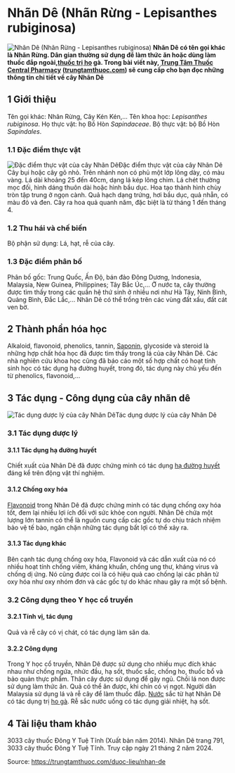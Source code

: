 # Nhãn Dê (Nhãn Rừng - Lepisanthes rubiginosa)

![Nhãn Dê \(Nhãn Rừng - Lepisanthes rubiginosa\)](https://trungtamthuoc.com/images/others/nhan-de-4453.jpg)
**Nhãn Dê có tên gọi khác là Nhãn Rừng. Dân gian thường sử dụng để làm thức ăn hoặc dùng làm thuốc đắp ngoài,[thuốc trị ho](https://trungtamthuoc.com/thuoc-tri-ho "thuốc trị ho") gà. Trong bài viết này, [Trung Tâm Thuốc Central Pharmacy](https://trungtamthuoc.com/ "Trung Tâm Thuốc Central Pharmacy") ([trungtamthuoc.com](https://trungtamthuoc.com/ "trungtamthuoc.com")) sẽ cung cấp cho bạn đọc những thông tin chi tiết về cây Nhãn Dê**
##  1 Giới thiệu
Tên gọi khác: Nhãn Rừng, Cây Kén Kén,...
Tên khoa học: _Lepisanthes rubiginosa_.
Họ thực vật: họ Bồ Hòn _Sapindaceae_.
Bộ thực vật: bộ Bồ Hòn _Sapindales_.
### 1.1 Đặc điểm thực vật
![Đặc điểm thực vật của cây Nhãn Dê](https://trungtamthuoc.com/images/item/nhan-de-0.jpg)Đặc điểm thực vật của cây Nhãn Dê
Cây bụi hoặc cây gõ nhỏ.
Trên nhánh non có phủ một lớp lông dày, có màu vàng.
Lá dài khoảng 25 đến 40cm, dạng lá kép lông chim.
Lá chét thường mọc đối, hình dáng thuôn dài hoặc hình bầu dục.
Hoa tạo thành hình chùy tròn tập trung ở ngọn cành.
Quả hạch dạng trứng, hơi bầu dục, quả nhẵn, có màu đỏ và đen.
Cây ra hoa quả quanh năm, đặc biệt là từ tháng 1 đến tháng 4.
### 1.2 Thu hái và chế biến
Bộ phận sử dụng: Lá, hạt, rễ của cây.
### 1.3 Đặc điểm phân bố
Phân bố gốc: Trung Quốc, Ấn Độ, bán đảo Đông Dương, Indonesia, Malaysia, New Guinea, Philippines; Tây Bắc Úc,...
Ở nước ta, cây thường được tìm thấy trong các quần hệ thứ sinh ở nhiều nơi như Hà Tây, Ninh Bình, Quảng Bình, Đắc Lắc,...
Nhãn Dê có thể trồng trên các vùng đất xấu, đất cát ven bờ.
##  2 Thành phần hóa học
Alkaloid, flavonoid, phenolics, tannin, [Saponin](https://trungtamthuoc.com/hoat-chat/saponin "Saponin"), glycoside và steroid là những hợp chất hóa học đã được tìm thấy trong lá của cây Nhãn Dê.
Các nhà nghiên cứu khoa học cũng đã báo cáo một số hợp chất có hoạt tính sinh học có tác dụng hạ đường huyết, trong đó, tác dụng này chủ yếu đến từ phenolics, flavonoid,...
##  3 Tác dụng - Công dụng của cây nhãn dê
![Tác dụng dược lý của cây Nhãn Dê](https://trungtamthuoc.com/images/item/nhan-de-1.jpg)Tác dụng dược lý của cây Nhãn Dê
### 3.1 Tác dụng dược lý
#### 3.1.1 Tác dụng hạ đường huyết
Chiết xuất của Nhãn Dê đã được chứng minh có tác dụng [hạ đường huyết](https://trungtamthuoc.com/bai-viet/ha-glucose-mau "hạ đường huyết") đáng kể trên động vật thí nghiệm.
#### 3.1.2 Chống oxy hóa
[Flavonoid](https://trungtamthuoc.com/hoat-chat/flavonoid "Flavonoid") trong Nhãn Dê đã được chứng minh có tác dụng chống oxy hóa tốt, đem lại nhiều lợi ích đối với sức khỏe con người.
Nhãn Dê chứa một lượng lớn tannin có thể là nguồn cung cấp các gốc tự do chịu trách nhiệm bảo vệ tế bào, ngăn chặn những tác dụng bất lợi có thể xảy ra.
#### 3.1.3 Tác dụng khác
Bên cạnh tác dụng chống oxy hóa, Flavonoid và các dẫn xuất của nó có nhiều hoạt tính chống viêm, kháng khuẩn, chống ung thư, kháng virus và chống dị ứng. Nó cũng được coi là có hiệu quả cao chống lại các phân tử oxy hóa như oxy nhóm đơn và các gốc tự do khác nhau gây ra một số bệnh.
### 3.2 Công dụng theo Y học cổ truyền
#### 3.2.1 Tính vị, tác dụng
Quả và rễ cây có vị chát, có tác dụng làm săn da.
#### 3.2.2 Công dụng
Trong Y học cổ truyền, Nhãn Dê được sử dụng cho nhiều mục đích khác nhau như chống ngứa, nhức đầu, hạ sốt, thuốc sắc, chống ho, thuốc bổ và bảo quản thực phẩm. Thân cây được sử dụng để gây ngủ.
Chồi lá non được sử dụng làm thức ăn.
Quả có thể ăn được, khi chín có vị ngọt.
Người dân Malaysia sử dụng lá và rễ cây để làm thuốc đắp.
[Nước](https://trungtamthuoc.com/hoat-chat/nuoc "Nước") sắc từ hạt Nhãn Dê có tác dụng trị [ho gà](https://trungtamthuoc.com/bai-viet/ho-ga-o-tre-em "ho gà").
Rễ sắc nước uống có tác dụng giải nhiệt, hạ sốt.
##  4 Tài liệu tham khảo
3033 cây thuốc Đông Y Tuệ Tĩnh (Xuất bản năm 2014). Nhãn Dê trang 791, 3033 cây thuốc Đông Y Tuệ Tĩnh. Truy cập ngày 21 tháng 2 năm 2024.


Source: https://trungtamthuoc.com/duoc-lieu/nhan-de